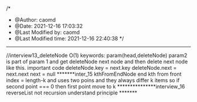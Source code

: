 /*
 * @Author: caomd 
 * @Date: 2021-12-16 17:03:32 
 * @Last Modified by: caomd
 * @Last Modified time: 2021-12-16 22:40:38
 */
********
//interview13_deleteNode O(1)
keywords:   param(head,deleteNode) param2 is part of param 1 and get deleteNode next node   and then delete next node like this. important code
deleteNode.key = next.key
deleteNode.next = next.next
next = null
*******inter_15 kthFromEndNode
end kth from front index = length-k and uses two poins
and they always differ k items so if second point === 0 then first point move to k 
***************interview_16 reverseList
not recursion understand principle *******